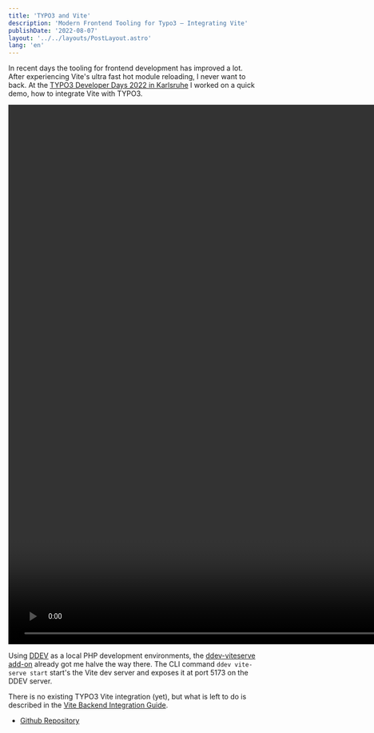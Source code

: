 ```yaml
---
title: 'TYPO3 and Vite'
description: 'Modern Frontend Tooling for Typo3 — Integrating Vite'
publishDate: '2022-08-07'
layout: '../../layouts/PostLayout.astro'
lang: 'en'
---
```


In recent days the tooling for frontend development has improved a lot. After experiencing Vite's ultra fast hot module reloading, I never want to back. At the [TYPO3 Developer Days 2022 in Karlsruhe](https://t3dd22.typo3.com/schedule) I worked on a quick demo, how to integrate Vite with TYPO3.

<div class="video">
  <video src="/assets/images/typo3-vite-hmr-screenrecording.mp4" width="1920" height="1080" autoplay loop controls muted></video>
</div>

Using [DDEV](https://ddev.readthedocs.io/en/stable/) as a local PHP development environments, the [ddev-viteserve add-on](https://github.com/torenware/ddev-viteserve) already got me halve the way there. The CLI command `ddev vite-serve start` start's the Vite dev server and exposes it at port 5173 on the DDEV server.

There is no existing TYPO3 Vite integration (yet), but what is left to do is described in the [Vite Backend Integration Guide](https://vitejs.dev/guide/backend-integration.html). 

- [Github Repository](https://github.com/fgeierst/typo3-vite-demo/)
